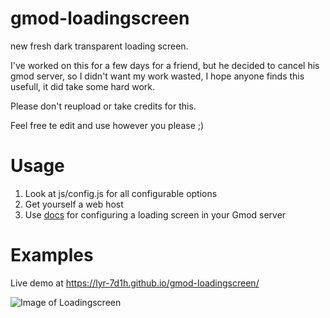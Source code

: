 # gmod-loadingscreen
new fresh dark transparent loading screen.

I've worked on this for a few days for a friend, but he decided to cancel his gmod server, so I didn't want my work wasted, I hope anyone finds this usefull, it did take some hard work.

Please don't reupload or take credits for this.

Feel free te edit and use however you please ;)


# Usage
1) Look at js/config.js for all configurable options
2) Get yourself a web host
3) Use [docs](https://wiki.garrysmod.com/page/Loading_URL) for configuring a loading screen in your Gmod server

# Examples
Live demo at https://lyr-7d1h.github.io/gmod-loadingscreen/

![Image of Loadingscreen](https://i.imgur.com/LYpx95u.png)
